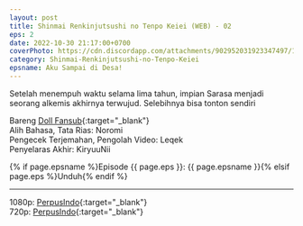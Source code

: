 ```yaml
---
layout: post
title: Shinmai Renkinjutsushi no Tenpo Keiei (WEB) - 02
eps: 2
date: 2022-10-30 21:17:00+0700
coverPhoto: https://cdn.discordapp.com/attachments/902952031923347497/1036280545316982864/mpv-shot0009.jpg
category: Shinmai-Renkinjutsushi-no-Tenpo-Keiei
epsname: Aku Sampai di Desa!
---
```


Setelah menempuh waktu selama lima tahun, impian Sarasa menjadi seorang alkemis akhirnya terwujud.
Selebihnya bisa tonton sendiri

Bareng [Doll Fansub](https://www.perpusindo.info/user/Leqek){:target="_blank"}<br>
Alih Bahasa, Tata Rias: Noromi<br>
Pengecek Terjemahan, Pengolah Video: Leqek<br>
Penyelaras Akhir: KiryuuNii

{% if page.epsname %}Episode {{ page.eps }}: {{ page.epsname }}{% elsif page.eps %}Unduh{% endif %}

---
1080p: [PerpusIndo](https://www.perpusindo.info/berkas/hRoAv8C9){:target="_blank"}<br>
720p: [PerpusIndo](https://www.perpusindo.info/berkas/6urSV8HE){:target="_blank"}